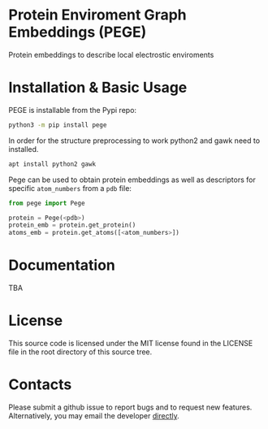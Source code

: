 # Protein Enviroment Graph Embeddings (PEGE)

Protein embeddings to describe local electrostic enviroments

# Installation & Basic Usage

PEGE is installable from the Pypi repo:
```bash
python3 -m pip install pege
```

In order for the structure preprocessing to work python2 and gawk need to installed.
```bash
apt install python2 gawk
```

Pege can be used to obtain protein embeddings as well as descriptors for specific `atom_numbers` from a `pdb` file:
```python
from pege import Pege

protein = Pege(<pdb>)
protein_emb = protein.get_protein()
atoms_emb = protein.get_atoms([<atom_numbers>])
```

# Documentation
TBA

# License
This source code is licensed under the MIT license found in the LICENSE file in the root directory of this source tree.

# Contacts
Please submit a github issue to report bugs and to request new features. Alternatively, you may email the developer [directly](mailto:pdreis@fc.ul.pt).

